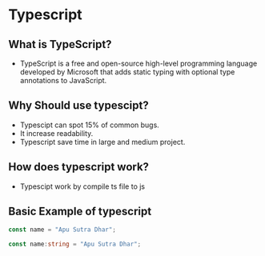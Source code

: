 # Typescript


## What is TypeScript?
 * TypeScript is a free and open-source high-level programming language developed by Microsoft that adds static typing with optional type annotations to JavaScript.
## Why Should use typescipt?
 * Typescipt can spot 15% of common bugs.
 * It increase readability.
 * Typescript save time in large and medium project.
## How does typescript work?
 * Typescipt work by compile ts file to js

## Basic Example of typescript
``` JavaScript
const name = "Apu Sutra Dhar";
 ```
``` TypeScript
const name:string = "Apu Sutra Dhar";
 ```
